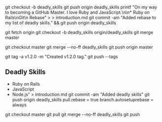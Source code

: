 git checkout -b deadly_skills
git push origin deadly_skills
printf "On my way to becoming a GitHub Master. I love Ruby and JavaScript.\n\n* Ruby on Rails\n*Git\n* Rebase" > > introduction.md
git commit -am "Added rebase to my list of deadly skills." && git push origin deadly_skills

git fetch origin
git checkout -b deadly_skills origin/deadly_skills
git merge master

git checkout master
git merge --no-ff deadly_skills
git push origin master

git tag  -a v1.2.0 -m "Created v1.2.0 tag."
git push --tags

## Deadly Skills

* Ruby on Rails
* JavaScript
* Node.js" > introduction.md
git commit -am "Added deadly skills"
git push origin deadly_skills
pull.rebase = true
branch.autosetuprebase = always

git checkout master
git pull
git merge --no-ff deadly_skills
git push
